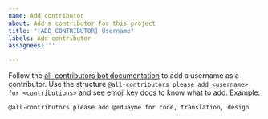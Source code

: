 ```yaml
---
name: Add contributor
about: Add a contributor for this project
title: "[ADD CONTRIBUTOR] Username"
labels: Add contributor
assignees: ''

---
```


Follow the [all-contributors bot documentation](https://allcontributors.org/docs/en/bot/usage) to add a username as a contributor. Use the structure ```@all-contributors please add <username> for <contributions>``` and see [emoji key docs](https://allcontributors.org/docs/en/bot/usage) to know what to add. Example:

```@all-contributors please add @eduayme for code, translation, design```
